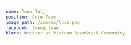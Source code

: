 ```yaml
---
name: Tuan Tutj
position: Core Team
image_path: /images/tuan.png
facebook: luong.tuan
blurb: Writter at Vietnam OpenStack Community
---
```

